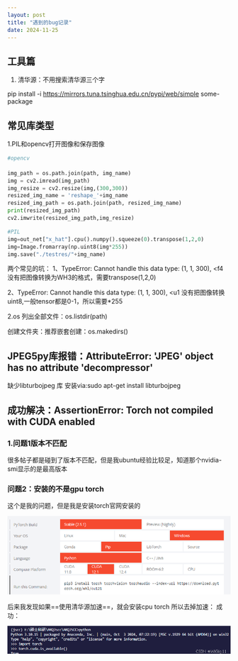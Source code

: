 ```yaml
---
layout: post
title: "遇到的bug记录"
date: 2024-11-25
---
```

## 工具篇
1. 清华源：不用搜索清华源三个字

pip install -i https://mirrors.tuna.tsinghua.edu.cn/pypi/web/simple some-package

## 常见库类型
1.PIL和opencv打开图像和保存图像
```python
#opencv

img_path = os.path.join(path, img_name)
img = cv2.imread(img_path)
img_resize = cv2.resize(img,(300,300))
resized_img_name = 'reshape_'+img_name
resized_img_path = os.path.join(path, resized_img_name)
print(resized_img_path)
cv2.imwrite(resized_img_path,img_resize)

```

```python
#PIL
img=out_net["x_hat"].cpu().numpy().squeeze(0).transpose(1,2,0)
img=Image.fromarray(np.uint8(img*255))
img.save("./testres/"+img_name)

```
两个常见的坑：
1、TypeError: Cannot handle this data type: (1, 1, 300), <f4 没有把图像转换为WH3的格式，需要transpose(1,2,0)

2、TypeError: Cannot handle this data type: (1, 1, 300), <u1 没有把图像转换uint8,一般tensor都是0-1，所以需要*255

2.os
列出全部文件：os.listdir(path)

创建文件夹：推荐嵌套创建：os.makedirs()

## JPEG5py库报错：AttributeError: 'JPEG' object has no attribute 'decompressor'
缺少libturbojpeg 库  安装via:sudo apt-get install libturbojpeg

## 成功解决：AssertionError: Torch not compiled with CUDA enabled
### 1.问题1版本不匹配
很多帖子都是碰到了版本不匹配，但是我ubuntu经验比较足，知道那个nvidia-smi显示的是最高版本

### 问题2：安装的不是gpu torch
这个是我的问题，但是我是安装torch官网安装的

<img src="/post_imgs/minborbug/1.png"/>

后来我发现如果==使用清华源加速==，就会安装cpu torch
所以去掉加速：
成功：

<img src="/post_imgs/minborbug/2.png"/>


